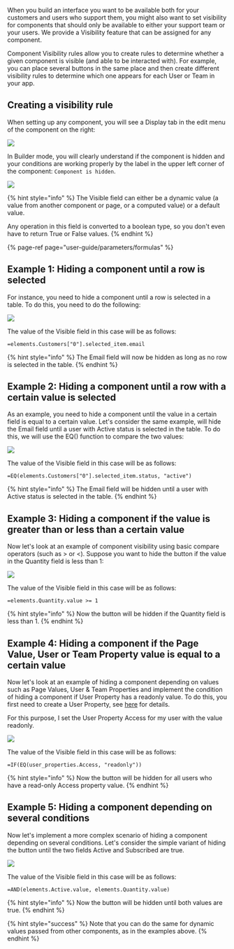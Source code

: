 When you build an interface you want to be available both for your customers and users who support them, you might also want to set visibility for components that should only be available to either your support team or your users. We provide a Visibility feature that can be assigned for any component.

Component Visibility rules allow you to create rules to determine whether a given component is visible \(and able to be interacted with\). For example, you can place several buttons in the same place and then create different visibility rules to determine which one appears for each User or Team in your app.

## Creating a visibility rule

When setting up any component, you will see a Display tab in the edit menu of the component on the right:

![](https://gblobscdn.gitbook.com/assets%2F-LQ08RFAKZvFADEiXKFy%2F-Mjh4zY8c8YAo0HsrJ6Q%2F-Mjh9akvTjOGz3fz9fCk%2Fimage.png?alt=media&token=ea7c9445-b358-46e8-87b7-67ec48f6e07d)

In Builder mode, you will clearly understand if the component is hidden and your conditions are working properly by the label in the upper left corner of the component: `Component is hidden`.

![](https://gblobscdn.gitbook.com/assets%2F-LQ08RFAKZvFADEiXKFy%2F-MjhC0u2P0uFlRna5erg%2F-MjhCy-LJ5pEieS2Gdl9%2Fimage.png?alt=media&token=8bc57b1b-d625-43f2-bfab-fd0cfc6bb945)

{% hint style="info" %}
The Visible field can either be a dynamic value \(a value from another component or page, or a computed value\) or a default value.

Any operation in this field is converted to a boolean type, so you don't even have to return True or False values.
{% endhint %}

{% page-ref page="user-guide/parameters/formulas" %}

## Example 1: Hiding a component until a row is selected

For instance, you need to hide a component until a row is selected in a table. To do this, you need to do the following:

![](https://gblobscdn.gitbook.com/assets%2F-LQ08RFAKZvFADEiXKFy%2F-MjhDfHJYZ82e88G8NBh%2F-MjhEAOAqky110eeyxtw%2Ftestgif62.gif?alt=media&token=8930a8d9-b7f6-490a-a435-86c47a6e09e8)

The value of the Visible field in this case will be as follows:

`=elements.Customers["0"].selected_item.email`

{% hint style="info" %}
The Email field will now be hidden as long as no row is selected in the table.
{% endhint %}

## Example 2: Hiding a component until a row with a certain value is selected

As an example, you need to hide a component until the value in a certain field is equal to a certain value. Let's consider the same example, will hide the Email field until a user with Active status is selected in the table. To do this, we will use the EQ\(\) function to compare the two values:

![](https://gblobscdn.gitbook.com/assets%2F-LQ08RFAKZvFADEiXKFy%2F-MjhDfHJYZ82e88G8NBh%2F-MjhGfVDaWXkZgsZJMlv%2Ftestgif63.gif?alt=media&token=c3f06f0b-f9e1-4417-a0a8-b5e5900ed120)

The value of the Visible field in this case will be as follows:

`=EQ(elements.Customers["0"].selected_item.status, "active")`

{% hint style="info" %}
The Email field will be hidden until a user with Active status is selected in the table.
{% endhint %}

## Example 3: Hiding a component if the value is greater than or less than a certain value

Now let's look at an example of component visibility using basic compare operators \(such as &gt; or &lt;\). Suppose you want to hide the button if the value in the Quantity field is less than 1:

![](https://gblobscdn.gitbook.com/assets%2F-LQ08RFAKZvFADEiXKFy%2F-MjhHonvn3cgqhI1Kk-O%2F-MjhO0AnzhjRuc-OE7Qc%2Ftestgif64.gif?alt=media&token=66ce9699-1d74-48d3-beda-db20e6a4998f)

The value of the Visible field in this case will be as follows:

`=elements.Quantity.value >= 1`

{% hint style="info" %}
Now the button will be hidden if the Quantity field is less than 1.
{% endhint %}

## Example 4: Hiding a component if the Page Value, User or Team Property value is equal to a certain value

Now let's look at an example of hiding a component depending on values such as Page Values, User & Team Properties and implement the condition of hiding a component if User Property has a readonly value. To do this, you first need to create a User Property, see [here](user-guide/security-and-privacy/user-and-team-properties) for details.

For this purpose, I set the User Property Access for my user with the value readonly.

![](https://gblobscdn.gitbook.com/assets%2F-LQ08RFAKZvFADEiXKFy%2F-MjhOHOEZPP-Nzw64YsS%2F-MjhSWFAnXwGhTRYI9DB%2Ftestgif65.gif?alt=media&token=fc54c7fe-44e0-46c2-afe4-1e2b95fcffc4)

The value of the Visible field in this case will be as follows:

`=IF(EQ(user_properties.Access, "readonly"))`

{% hint style="info" %}
Now the button will be hidden for all users who have a read-only Access property value.
{% endhint %}

## Example 5: Hiding a component depending on several conditions

Now let's implement a more complex scenario of hiding a component depending on several conditions. Let's consider the simple variant of hiding the button until the two fields Active and Subscribed are true.

![](https://gblobscdn.gitbook.com/assets%2F-LQ08RFAKZvFADEiXKFy%2F-MjhOHOEZPP-Nzw64YsS%2F-MjhVp9smflclHbI9SS4%2Ftestgif66.gif?alt=media&token=3e004c74-9b38-49c3-8105-dfe14f550867)

The value of the Visible field in this case will be as follows:

`=AND(elements.Active.value, elements.Quantity.value)`

{% hint style="info" %}
Now the button will be hidden until both values are true.
{% endhint %}

{% hint style="success" %}
Note that you can do the same for dynamic values passed from other components, as in the examples above.
{% endhint %}

